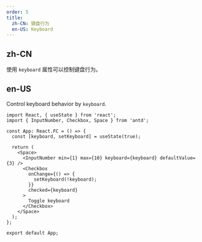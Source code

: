 ```yaml
---
order: 5
title:
  zh-CN: 键盘行为
  en-US: Keyboard
---
```


## zh-CN

使用 `keyboard` 属性可以控制键盘行为。

## en-US

Control keyboard behavior by `keyboard`.

```tsx
import React, { useState } from 'react';
import { InputNumber, Checkbox, Space } from 'antd';

const App: React.FC = () => {
  const [keyboard, setKeyboard] = useState(true);

  return (
    <Space>
      <InputNumber min={1} max={10} keyboard={keyboard} defaultValue={3} />
      <Checkbox
        onChange={() => {
          setKeyboard(!keyboard);
        }}
        checked={keyboard}
      >
        Toggle keyboard
      </Checkbox>
    </Space>
  );
};

export default App;
```
